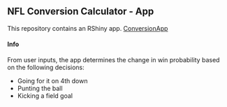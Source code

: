 ## NFL Conversion Calculator - App

This repository contains an RShiny app.
[ConversionApp](https://jenna-shinn.shinyapps.io/nfl_4th_down_conversion/)

#### Info
From user inputs, the app determines the change in win probability based on the following decisions: 
- Going for it on 4th down
- Punting the ball
- Kicking a field goal

